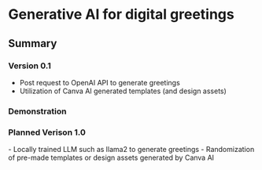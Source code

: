 <h1>Generative AI for digital greetings</h1>

<h2>Summary</h2>

<h3>Version 0.1</h3>

- Post request to OpenAI API to generate greetings
- Utilization of Canva AI generated templates (and design assets)

<h3>Demonstration</h3>

<h3>Planned Verison 1.0</h3>
- Locally trained LLM such as llama2 to generate greetings
- Randomization of pre-made templates or design assets generated by Canva AI
